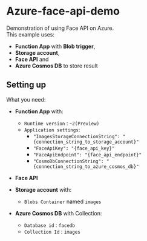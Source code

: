 # Azure-face-api-demo
Demonstration of using Face API on Azure.  
This example uses: 
* **Function App** with **Blob trigger**, 
* **Storage account**,
* **Face API** and 
* **Azure Cosmos DB** to store result
## Setting up
What you need:
* **Function App** with:
  * `Runtime version` : `~2(Preview)`
  * `Application settings`:
    * `"ImagesStorageConnectionString": "{connection_string_to_storage_account}"`
    * `"FaceApiKey": "{face_api_key}"`
    * `"FaceApiEndpoint": "{face_api_endpoint}"`
    * `"CosmoDbConnectionString": "{connection_string_to_azure_cosmos_db}"`

* **Face API**
* **Storage account** with:
  * `Blobs Container` named `images`
* **Azure Cosmos DB** with Collection:
  * `Database id` : `facedb`
  * `Collection Id` : `images`
 

